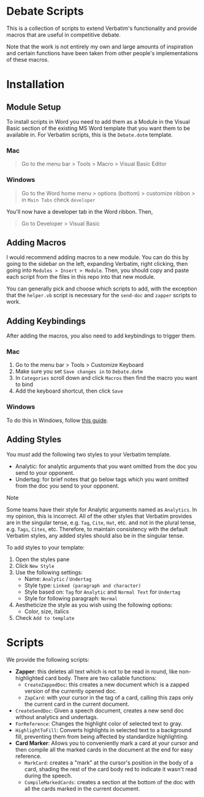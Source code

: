 # Debate Scripts

This is a collection of scripts to extend Verbatim's functionality and provide
macros that are useful in competitive debate.

Note that the work is not entirely my own and large amounts of inspiration and
certain functions have been taken from other people's implementations of these
macros.

# Installation

## Module Setup

To install scripts in Word you need to add them as a Module in the Visual Basic
section of the existing MS Word template that you want them to be available in.
For Verbatim scripts, this is the `Debate.dotm` template.

### Mac

> Go to the menu bar > Tools > Macro > Visual Basic Editor

### Windows

> Go to the Word home menu > options (bottom) > customize ribbon > in
> `Main Tabs` check `developer`

You'll now have a developer tab in the Word ribbon. Then,

> Go to Developer > Visual Basic

## Adding Macros

I would recommend adding macros to a new module. You can do this by going to the
sidebar on the left, expanding Verbatim, right clicking, then going into
`Modules > Insert > Module`. Then, you should copy and paste each script from
the files in this repo into that new module.

You can generally pick and choose which scripts to add, with the exception that
the `helper.vb` script is necessary for the `send-doc` and `zapper` scripts to
work.

## Adding Keybindings

After adding the macros, you also need to add keybindings to trigger them.

### Mac

1. Go to the menu bar > Tools > Customize Keyboard
2. Make sure you set `Save changes in` to `Debate.dotm`
3. In `Categories` scroll down and click `Macros` then find the macro you want
   to bind
4. Add the keyboard shortcut, then click `Save`

### Windows

To do this in Windows, follow
[this guide](https://support.microsoft.com/en-us/office/customize-keyboard-shortcuts-9a92343e-a781-4d5a-92f1-0f32e3ba5b4d).

## Adding Styles

You _must_ add the following two styles to your Verbatim template.

- Analytic: for analytic arguments that you want omitted from the doc you send
  to your opponent.
- Undertag: for brief notes that go below tags which you want omitted from the
  doc you send to your opponent.

> [!NOTE]
>
> Some teams have their style for Analytic arguments named as `Analytics`. In my
> opinion, this is incorrect. All of the other styles that Verbatim provides are
> in the singular tense, e.g. `Tag`, `Cite`, `Hat`, etc. and not in the plural
> tense, e.g. `Tags`, `Cites`, etc. Therefore, to maintain consistency with the
> default Verbatim styles, any added styles should also be in the singular
> tense.

To add styles to your template:

1. Open the styles pane
2. Click `New Style`
3. Use the following settings:
   - Name: `Analytic` / `Undertag`
   - Style type: `Linked (paragraph and character)`
   - Style based on: `Tag` for `Analytic` and `Normal Text` for `Undertag`
   - Style for following paragraph: `Normal`
4. Aestheticize the style as you wish using the following options:
   - Color, size, italics
5. Check `Add to template`

# Scripts

We provide the following scripts:

- **Zapper**: this deletes all text which is not to be read in round, like
  non-highlighted card body. There are two callable functions:
  - `CreateZappedDoc`: this creates a new document which is a zapped version of
    the currently opened doc.
  - `ZapCard`: with your cursor in the tag of a card, calling this zaps only the
    current card in the current document.
- `CreateSendDoc`: Given a speech document, creates a new send doc without
  analytics and undertags.
- `ForReference`: Changes the highlight color of selected text to gray.
- `HighlightToFill`: Converts highlights in selected text to a background fill,
  preventing them from being affected by standardize highlighting.
- **Card Marker**: Allows you to conveniently mark a card at your cursor and
  then compile all the marked cards in the document at the end for easy
  reference.
  - `MarkCard`: creates a "mark" at the cursor's position in the body of a card,
    shading the rest of the card body red to indicate it wasn't read during the
    speech.
  - `CompileMarkedCards`: creates a section at the bottom of the doc with all
    the cards marked in the current document.
